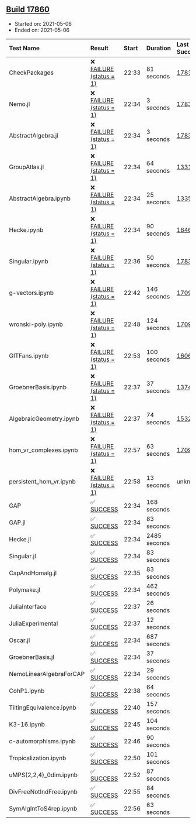 ## [Build 17860](https://oscarci.mathematik.uni-kl.de/job/oscar/17860/)

* Started on: 2021-05-06
* Ended on: 2021-05-06

| Test Name    | Result | Start | Duration | Last Success | First Failure |
|:-------------|:-------|:------|:---------|:-------------|:--------------|
| CheckPackages | ❌ [FAILURE (status = 1)](https://oscarci.mathematik.uni-kl.de/job/oscar/17860/artifact/logs/build-17860/CheckPackages.log) | 22:33 | 81 seconds | [17832](https://oscarci.mathematik.uni-kl.de/job/oscar/17832/) | [17833](https://oscarci.mathematik.uni-kl.de/job/oscar/17833/) |
| Nemo.jl | ❌ [FAILURE (status = 1)](https://oscarci.mathematik.uni-kl.de/job/oscar/17860/artifact/logs/build-17860/Nemo.jl.log) | 22:34 | 3 seconds | [17835](https://oscarci.mathematik.uni-kl.de/job/oscar/17835/) | [17836](https://oscarci.mathematik.uni-kl.de/job/oscar/17836/) |
| AbstractAlgebra.jl | ❌ [FAILURE (status = 1)](https://oscarci.mathematik.uni-kl.de/job/oscar/17860/artifact/logs/build-17860/AbstractAlgebra.jl.log) | 22:34 | 3 seconds | [17831](https://oscarci.mathematik.uni-kl.de/job/oscar/17831/) | [17832](https://oscarci.mathematik.uni-kl.de/job/oscar/17832/) |
| GroupAtlas.jl | ❌ [FAILURE (status = 1)](https://oscarci.mathematik.uni-kl.de/job/oscar/17860/artifact/logs/build-17860/GroupAtlas.jl.log) | 22:34 | 64 seconds | [13311](https://oscarci.mathematik.uni-kl.de/job/oscar/13311/) | [13312](https://oscarci.mathematik.uni-kl.de/job/oscar/13312/) |
| AbstractAlgebra.ipynb | ❌ [FAILURE (status = 1)](https://oscarci.mathematik.uni-kl.de/job/oscar/17860/artifact/logs/build-17860/AbstractAlgebra.ipynb.log) | 22:34 | 25 seconds | [13355](https://oscarci.mathematik.uni-kl.de/job/oscar/13355/) | [13356](https://oscarci.mathematik.uni-kl.de/job/oscar/13356/) |
| Hecke.ipynb | ❌ [FAILURE (status = 1)](https://oscarci.mathematik.uni-kl.de/job/oscar/17860/artifact/logs/build-17860/Hecke.ipynb.log) | 22:34 | 90 seconds | [16463](https://oscarci.mathematik.uni-kl.de/job/oscar/16463/) | [16464](https://oscarci.mathematik.uni-kl.de/job/oscar/16464/) |
| Singular.ipynb | ❌ [FAILURE (status = 1)](https://oscarci.mathematik.uni-kl.de/job/oscar/17860/artifact/logs/build-17860/Singular.ipynb.log) | 22:36 | 50 seconds | [17835](https://oscarci.mathematik.uni-kl.de/job/oscar/17835/) | [17836](https://oscarci.mathematik.uni-kl.de/job/oscar/17836/) |
| g-vectors.ipynb | ❌ [FAILURE (status = 1)](https://oscarci.mathematik.uni-kl.de/job/oscar/17860/artifact/logs/build-17860/g-vectors.ipynb.log) | 22:42 | 146 seconds | [17099](https://oscarci.mathematik.uni-kl.de/job/oscar/17099/) | [17100](https://oscarci.mathematik.uni-kl.de/job/oscar/17100/) |
| wronski-poly.ipynb | ❌ [FAILURE (status = 1)](https://oscarci.mathematik.uni-kl.de/job/oscar/17860/artifact/logs/build-17860/wronski-poly.ipynb.log) | 22:48 | 124 seconds | [17098](https://oscarci.mathematik.uni-kl.de/job/oscar/17098/) | [17099](https://oscarci.mathematik.uni-kl.de/job/oscar/17099/) |
| GITFans.ipynb | ❌ [FAILURE (status = 1)](https://oscarci.mathematik.uni-kl.de/job/oscar/17860/artifact/logs/build-17860/GITFans.ipynb.log) | 22:53 | 100 seconds | [16068](https://oscarci.mathematik.uni-kl.de/job/oscar/16068/) | [16069](https://oscarci.mathematik.uni-kl.de/job/oscar/16069/) |
| GroebnerBasis.ipynb | ❌ [FAILURE (status = 1)](https://oscarci.mathematik.uni-kl.de/job/oscar/17860/artifact/logs/build-17860/GroebnerBasis.ipynb.log) | 22:37 | 37 seconds | [13748](https://oscarci.mathematik.uni-kl.de/job/oscar/13748/) | [13749](https://oscarci.mathematik.uni-kl.de/job/oscar/13749/) |
| AlgebraicGeometry.ipynb | ❌ [FAILURE (status = 1)](https://oscarci.mathematik.uni-kl.de/job/oscar/17860/artifact/logs/build-17860/AlgebraicGeometry.ipynb.log) | 22:37 | 74 seconds | [15322](https://oscarci.mathematik.uni-kl.de/job/oscar/15322/) | [15323](https://oscarci.mathematik.uni-kl.de/job/oscar/15323/) |
| hom_vr_complexes.ipynb | ❌ [FAILURE (status = 1)](https://oscarci.mathematik.uni-kl.de/job/oscar/17860/artifact/logs/build-17860/hom_vr_complexes.ipynb.log) | 22:57 | 63 seconds | [17099](https://oscarci.mathematik.uni-kl.de/job/oscar/17099/) | [17100](https://oscarci.mathematik.uni-kl.de/job/oscar/17100/) |
| persistent_hom_vr.ipynb | ❌ [FAILURE (status = 1)](https://oscarci.mathematik.uni-kl.de/job/oscar/17860/artifact/logs/build-17860/persistent_hom_vr.ipynb.log) | 22:58 | 13 seconds | unknown | unknown |
| GAP | ✅ [SUCCESS](https://oscarci.mathematik.uni-kl.de/job/oscar/17860/artifact/logs/build-17860/GAP.log) | 22:34 | 168 seconds |  |  |
| GAP.jl | ✅ [SUCCESS](https://oscarci.mathematik.uni-kl.de/job/oscar/17860/artifact/logs/build-17860/GAP.jl.log) | 22:34 | 83 seconds |  |  |
| Hecke.jl | ✅ [SUCCESS](https://oscarci.mathematik.uni-kl.de/job/oscar/17860/artifact/logs/build-17860/Hecke.jl.log) | 22:34 | 2485 seconds |  |  |
| Singular.jl | ✅ [SUCCESS](https://oscarci.mathematik.uni-kl.de/job/oscar/17860/artifact/logs/build-17860/Singular.jl.log) | 22:34 | 83 seconds |  |  |
| CapAndHomalg.jl | ✅ [SUCCESS](https://oscarci.mathematik.uni-kl.de/job/oscar/17860/artifact/logs/build-17860/CapAndHomalg.jl.log) | 22:35 | 83 seconds |  |  |
| Polymake.jl | ✅ [SUCCESS](https://oscarci.mathematik.uni-kl.de/job/oscar/17860/artifact/logs/build-17860/Polymake.jl.log) | 22:34 | 462 seconds |  |  |
| JuliaInterface | ✅ [SUCCESS](https://oscarci.mathematik.uni-kl.de/job/oscar/17860/artifact/logs/build-17860/JuliaInterface.log) | 22:37 | 26 seconds |  |  |
| JuliaExperimental | ✅ [SUCCESS](https://oscarci.mathematik.uni-kl.de/job/oscar/17860/artifact/logs/build-17860/JuliaExperimental.log) | 22:37 | 12 seconds |  |  |
| Oscar.jl | ✅ [SUCCESS](https://oscarci.mathematik.uni-kl.de/job/oscar/17860/artifact/logs/build-17860/Oscar.jl.log) | 22:34 | 687 seconds |  |  |
| GroebnerBasis.jl | ✅ [SUCCESS](https://oscarci.mathematik.uni-kl.de/job/oscar/17860/artifact/logs/build-17860/GroebnerBasis.jl.log) | 22:34 | 37 seconds |  |  |
| NemoLinearAlgebraForCAP | ✅ [SUCCESS](https://oscarci.mathematik.uni-kl.de/job/oscar/17860/artifact/logs/build-17860/NemoLinearAlgebraForCAP.log) | 22:34 | 29 seconds |  |  |
| CohP1.ipynb | ✅ [SUCCESS](https://oscarci.mathematik.uni-kl.de/job/oscar/17860/artifact/logs/build-17860/CohP1.ipynb.log) | 22:38 | 64 seconds |  |  |
| TiltingEquivalence.ipynb | ✅ [SUCCESS](https://oscarci.mathematik.uni-kl.de/job/oscar/17860/artifact/logs/build-17860/TiltingEquivalence.ipynb.log) | 22:40 | 157 seconds |  |  |
| K3-16.ipynb | ✅ [SUCCESS](https://oscarci.mathematik.uni-kl.de/job/oscar/17860/artifact/logs/build-17860/K3-16.ipynb.log) | 22:45 | 104 seconds |  |  |
| c-automorphisms.ipynb | ✅ [SUCCESS](https://oscarci.mathematik.uni-kl.de/job/oscar/17860/artifact/logs/build-17860/c-automorphisms.ipynb.log) | 22:46 | 90 seconds |  |  |
| Tropicalization.ipynb | ✅ [SUCCESS](https://oscarci.mathematik.uni-kl.de/job/oscar/17860/artifact/logs/build-17860/Tropicalization.ipynb.log) | 22:50 | 101 seconds |  |  |
| uMPS(2,2,4)_0dim.ipynb | ✅ [SUCCESS](https://oscarci.mathematik.uni-kl.de/job/oscar/17860/artifact/logs/build-17860/uMPS-2-2-4-_0dim.ipynb.log) | 22:52 | 87 seconds |  |  |
| DivFreeNotIndFree.ipynb | ✅ [SUCCESS](https://oscarci.mathematik.uni-kl.de/job/oscar/17860/artifact/logs/build-17860/DivFreeNotIndFree.ipynb.log) | 22:55 | 84 seconds |  |  |
| SymAlgIntToS4rep.ipynb | ✅ [SUCCESS](https://oscarci.mathematik.uni-kl.de/job/oscar/17860/artifact/logs/build-17860/SymAlgIntToS4rep.ipynb.log) | 22:56 | 63 seconds |  |  |
